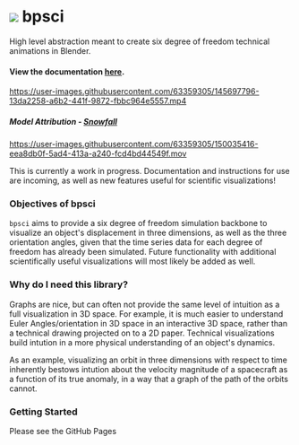 <h1><img src="https://user-images.githubusercontent.com/63359305/153303226-3c4b89a6-4d05-4850-a832-0dafebd3454d.png">  bpsci</h1>
  
High level abstraction meant to create six degree of freedom technical animations in Blender.
<br>
#### View the documentation [here](https://jerryvarghese1.github.io/bpsci/).

https://user-images.githubusercontent.com/63359305/145697796-13da2258-a6b2-441f-9872-fbbc964e5557.mp4
##### Model Attribution - [Snowfall](https://sketchfab.com/3d-models/galileo-orbiter-19c3c6e0c1b548919d11681065fcf65a)


https://user-images.githubusercontent.com/63359305/150035416-eea8db0f-5ad4-413a-a240-fcd4bd44549f.mov


This is currently a work in progress. Documentation and instructions for use are incoming, as well as new features useful for scientific visualizations!

### Objectives of bpsci
```bpsci``` aims to provide a six degree of freedom simulation backbone to visualize an object's displacement in three dimensions, as well as the three orientation angles, given that the time series data for each degree of freedom has already been simulated. Future functionality with additional scientifically useful visualizations will most likely be added as well.

### Why do I need this library?
Graphs are nice, but can often not provide the same level of intuition as a full visualization in 3D space. For example, it is much easier to understand Euler Angles/orientation in 3D space in an interactive 3D space, rather than a technical drawing projected on to a 2D paper. Technical visualizations build intution in a more physical understanding of an object's dynamics. 

As an example, visualizing an orbit in three dimensions with respect to time inherently bestows intution about the velocity magnitude of a spacecraft as a function of its true anomaly, in a way that a graph of the path of the orbits cannot.

### Getting Started
Please see the GitHub Pages
